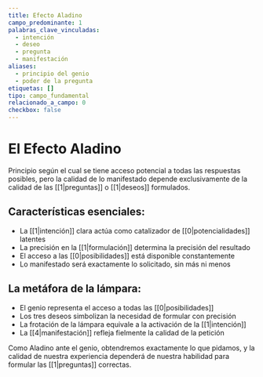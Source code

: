 ```yaml
---
title: Efecto Aladino
campo_predominante: 1
palabras_clave_vinculadas:
  - intención
  - deseo
  - pregunta
  - manifestación
aliases:
  - principio del genio
  - poder de la pregunta
etiquetas: []
tipo: campo_fundamental
relacionado_a_campo: 0
checkbox: false
---
```

# El Efecto Aladino

Principio según el cual se tiene acceso potencial a todas las respuestas posibles, pero la calidad de lo manifestado depende exclusivamente de la calidad de las [[1|preguntas]] o [[1|deseos]] formulados.
## Características esenciales:

- La [[1|intención]] clara actúa como catalizador de [[0|potencialidades]] latentes
- La precisión en la [[1|formulación]] determina la precisión del resultado
- El acceso a las [[0|posibilidades]] está disponible constantemente
- Lo manifestado será exactamente lo solicitado, sin más ni menos
## La metáfora de la lámpara:

- El genio representa el acceso a todas las [[0|posibilidades]]
- Los tres deseos simbolizan la necesidad de formular con precisión
- La frotación de la lámpara equivale a la activación de la [[1|intención]]
- La [[4|manifestación]] refleja fielmente la calidad de la petición

Como Aladino ante el genio, obtendremos exactamente lo que pidamos, y la calidad de nuestra experiencia dependerá de nuestra habilidad para formular las [[1|preguntas]] correctas.